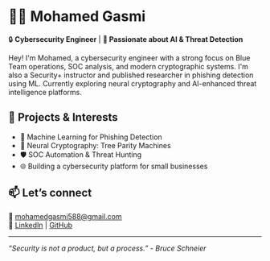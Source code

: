 # 👨‍💻 Mohamed Gasmi

🔒 **Cybersecurity Engineer** | **🧠 Passionate about AI & Threat Detection**

Hey! I'm Mohamed, a cybersecurity engineer with a strong focus on Blue Team operations, SOC analysis, and modern cryptographic systems. I'm also a Security+ instructor and published researcher in phishing detection using ML. Currently exploring neural cryptography and AI-enhanced threat intelligence platforms.

## 🚀 Projects & Interests
- 🧠 Machine Learning for Phishing Detection
- 🔐 Neural Cryptography: Tree Parity Machines
- 🛡️ SOC Automation & Threat Hunting
- 🌐 Building a cybersecurity platform for small businesses

## 📫 Let’s connect
📧 mohamedgasmi588@gmail.com  
🔗 [LinkedIn](https://www.linkedin.com/in/mohamedgasmi/) | [GitHub](https://github.com/MohamedGasmi)

---

_“Security is not a product, but a process.” - Bruce Schneier_
